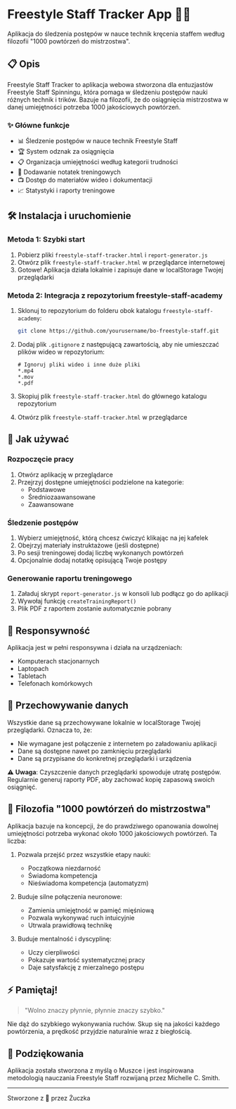 # Freestyle Staff Tracker App 🥢✨

Aplikacja do śledzenia postępów w nauce technik kręcenia staffem według filozofii "1000 powtórzeń do mistrzostwa".

## 📋 Opis

Freestyle Staff Tracker to aplikacja webowa stworzona dla entuzjastów Freestyle Staff Spinningu, która pomaga w śledzeniu postępów nauki różnych technik i trików. Bazuje na filozofii, że do osiągnięcia mistrzostwa w danej umiejętności potrzeba 1000 jakościowych powtórzeń.

### ✨ Główne funkcje

- 📊 Śledzenie postępów w nauce technik Freestyle Staff
- 🏆 System odznak za osiągnięcia
- 📋 Organizacja umiejętności według kategorii trudności
- 📝 Dodawanie notatek treningowych
- 📺 Dostęp do materiałów wideo i dokumentacji
- 📈 Statystyki i raporty treningowe

## 🛠 Instalacja i uruchomienie

### Metoda 1: Szybki start

1. Pobierz pliki `freestyle-staff-tracker.html` i `report-generator.js`
2. Otwórz plik `freestyle-staff-tracker.html` w przeglądarce internetowej
3. Gotowe! Aplikacja działa lokalnie i zapisuje dane w localStorage Twojej przeglądarki

### Metoda 2: Integracja z repozytorium freestyle-staff-academy

1. Sklonuj to repozytorium do folderu obok katalogu `freestyle-staff-academy`:
   ```bash
   git clone https://github.com/yourusername/bo-freestyle-staff.git
   ```

2. Dodaj plik `.gitignore` z następującą zawartością, aby nie umieszczać plików wideo w repozytorium:
   ```
   # Ignoruj pliki wideo i inne duże pliki
   *.mp4
   *.mov
   *.pdf
   ```

3. Skopiuj plik `freestyle-staff-tracker.html` do głównego katalogu repozytorium
4. Otwórz plik `freestyle-staff-tracker.html` w przeglądarce

## 🚀 Jak używać

### Rozpoczęcie pracy

1. Otwórz aplikację w przeglądarce
2. Przejrzyj dostępne umiejętności podzielone na kategorie:
   - Podstawowe
   - Średniozaawansowane
   - Zaawansowane

### Śledzenie postępów

1. Wybierz umiejętność, którą chcesz ćwiczyć klikając na jej kafelek
2. Obejrzyj materiały instruktażowe (jeśli dostępne)
3. Po sesji treningowej dodaj liczbę wykonanych powtórzeń
4. Opcjonalnie dodaj notatkę opisującą Twoje postępy

### Generowanie raportu treningowego

1. Załaduj skrypt `report-generator.js` w konsoli lub podłącz go do aplikacji
2. Wywołaj funkcję `createTrainingReport()`
3. Plik PDF z raportem zostanie automatycznie pobrany

## 📱 Responsywność

Aplikacja jest w pełni responsywna i działa na urządzeniach:
- Komputerach stacjonarnych
- Laptopach
- Tabletach
- Telefonach komórkowych

## 💾 Przechowywanie danych

Wszystkie dane są przechowywane lokalnie w localStorage Twojej przeglądarki. Oznacza to, że:
- Nie wymagane jest połączenie z internetem po załadowaniu aplikacji
- Dane są dostępne nawet po zamknięciu przeglądarki
- Dane są przypisane do konkretnej przeglądarki i urządzenia

⚠️ **Uwaga**: Czyszczenie danych przeglądarki spowoduje utratę postępów. Regularnie generuj raporty PDF, aby zachować kopię zapasową swoich osiągnięć.

## 📝 Filozofia "1000 powtórzeń do mistrzostwa"

Aplikacja bazuje na koncepcji, że do prawdziwego opanowania dowolnej umiejętności potrzeba wykonać około 1000 jakościowych powtórzeń. Ta liczba:

1. Pozwala przejść przez wszystkie etapy nauki:
   - Początkowa niezdarność
   - Świadoma kompetencja
   - Nieświadoma kompetencja (automatyzm)

2. Buduje silne połączenia neuronowe:
   - Zamienia umiejętność w pamięć mięśniową
   - Pozwala wykonywać ruch intuicyjnie
   - Utrwala prawidłową technikę

3. Buduje mentalność i dyscyplinę:
   - Uczy cierpliwości
   - Pokazuje wartość systematycznej pracy
   - Daje satysfakcję z mierzalnego postępu

## ⚡ Pamiętaj!

> "Wolno znaczy płynnie, płynnie znaczy szybko."

Nie dąż do szybkiego wykonywania ruchów. Skup się na jakości każdego powtórzenia, a prędkość przyjdzie naturalnie wraz z biegłością.

## 🙏 Podziękowania

Aplikacja została stworzona z myślą o Muszce i jest inspirowana metodologią nauczania Freestyle Staff rozwijaną przez Michelle C. Smith.

---

Stworzone z 💜 przez Żuczka